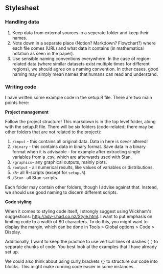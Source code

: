 ## Stylesheet

### Handling data

1. Keep data from external sources in a seperate folder and keep their names.
2. Note down in a separate place (Notion? Markdown? Flowchart?) where each file comes (URL) and what data it contains (in mathematical notation as seen in the paper).
3. Use sensible naming conventions everywhere. In the case of region-related data (where similar datasets exist multiple times for different regions), we should agree on a naming convention. In other cases, good naming may simply mean names that humans can read and understand.

### Writing code

I have written some example code in the setup.R file. There are two main points here:

**Project management**

Follow the project structure! This markdown is in the top level folder, along with the setup.R file. There will be six folders (code-related; there may be other folders that are not related to the project):

1. `/input` - this contains all original data. Data in here is *never* altered!
2. `/binary` - this contains data in binary format. Save data in a binary format when it is advisable - for example after extracting single variables from a .csv, which are afterwards used with Stan.
3. `/graphics`- any graphical outputs, mainly plots.
4. `/output` - all numerical results, like values of variables or distributions.
5. `/R`- all R-scripts (except for `setup.R`).
6. `/Stan`- all Stan-scripts.

Each folder may contain other folders, though I advise against that. Instead, we should use good naming to discern different scripts.

**Code styling**

When it comes to styling code itself, I strongly suggest using Wickham's suggestions: http://adv-r.had.co.nz/Style.html. I want to put emphasis on limiting code to a width of 80 characters. To do this, you might want to display the margin, which can be done in Tools > Global options > Code > Display.

Additionally, I want to keep the practice to use vertical lines of dashes (`-`) to separate chunks of code. You best look at the examples that I have already set up.

We could also think about using curly brackets `{}` to structure our code into blocks. This might make running code easier in some instances.